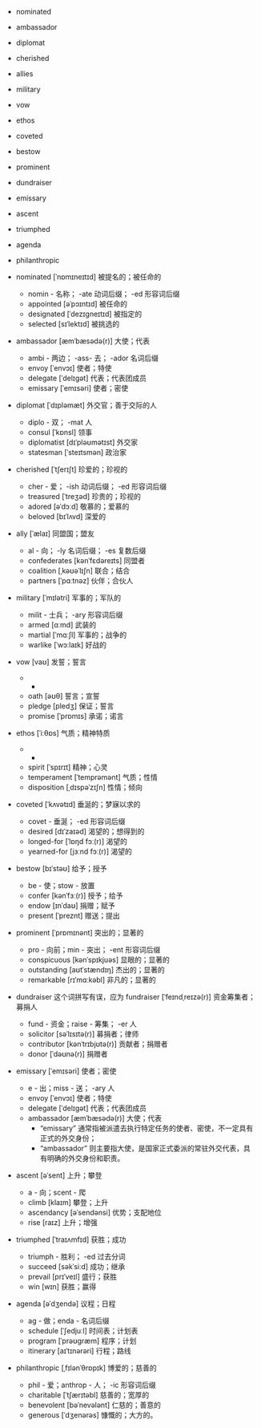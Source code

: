 
- nominated
- ambassador
- diplomat
- cherished
- allies
- military
- vow
- ethos
- coveted
- bestow
- prominent
- dundraiser
- emissary
- ascent
- triumphed
- agenda
- philanthropic




- nominated [ˈnɒmɪneɪtɪd] 被提名的；被任命的
    - nomin - 名称； -ate 动词后缀； -ed 形容词后缀
    - appointed [əˈpɔɪntɪd] 被任命的
    - designated [ˈdezɪɡneɪtɪd] 被指定的
    - selected [sɪˈlektɪd] 被挑选的
- ambassador [æmˈbæsədə(r)] 大使；代表
    - ambi - 两边； -ass- 去； -ador 名词后缀
    - envoy [ˈenvɔɪ] 使者；特使
    - delegate [ˈdelɪɡət] 代表；代表团成员
    - emissary [ˈemɪsəri] 使者；密使
- diplomat [ˈdɪpləmæt] 外交官；善于交际的人
    - diplo - 双； -mat 人
    - consul [ˈkɒnsl] 领事
    - diplomatist [dɪˈpləʊmətɪst] 外交家
    - statesman [ˈsteɪtsmən] 政治家
- cherished [ˈtʃerɪʃt] 珍爱的；珍视的
    - cher - 爱； -ish 动词后缀； -ed 形容词后缀
    - treasured [ˈtreʒəd] 珍贵的；珍视的
    - adored [əˈdɔːd] 敬慕的；爱慕的
    - beloved [bɪˈlʌvd] 深爱的
- ally [ˈælaɪ] 同盟国；盟友
    - al - 向； -ly 名词后缀； -es 复数后缀
    - confederates [kənˈfɛdəreɪts] 同盟者
    - coalition [ˌkəʊəˈlɪʃn] 联合；结合
    - partners [ˈpɑːtnəz] 伙伴；合伙人
- military [ˈmɪlətri] 军事的；军队的
    - milit - 士兵； -ary 形容词后缀
    - armed [ɑːmd] 武装的
    - martial [ˈmɑːʃl] 军事的；战争的
    - warlike [ˈwɔːlaɪk] 好战的
- vow [vaʊ] 发誓；誓言
    - -
    - oath [əʊθ] 誓言；宣誓
    - pledge [pledʒ] 保证；誓言
    - promise [ˈprɒmɪs] 承诺；诺言
- ethos [ˈiːθɒs] 气质；精神特质
    - -
    - spirit [ˈspɪrɪt] 精神；心灵
    - temperament [ˈtemprəmənt] 气质；性情
    - disposition [ˌdɪspəˈzɪʃn] 性情；倾向
- coveted [ˈkʌvətɪd] 垂涎的；梦寐以求的
    - covet - 垂涎； -ed 形容词后缀
    - desired [dɪˈzaɪəd] 渴望的；想得到的
    - longed-for [ˈlɒŋd fɔː(r)] 渴望的
    - yearned-for [jɜːnd fɔː(r)] 渴望的
- bestow [bɪˈstəʊ] 给予；授予
    - be - 使；stow - 放置
    - confer [kənˈfɜː(r)] 授予；给予
    - endow [ɪnˈdaʊ] 捐赠；赋予
    - present [ˈpreznt] 赠送；提出
- prominent [ˈprɒmɪnənt] 突出的；显著的
    - pro - 向前；min - 突出； -ent 形容词后缀
    - conspicuous [kənˈspɪkjuəs] 显眼的；显著的
    - outstanding [aʊtˈstændɪŋ] 杰出的；显著的
    - remarkable [rɪˈmɑːkəbl] 非凡的；显著的
- dundraiser 这个词拼写有误，应为 fundraiser [ˈfeɪndˌreɪzə(r)] 资金筹集者；募捐人
    - fund - 资金；raise - 筹集； -er 人
    - solicitor [səˈlɪsɪtə(r)] 募捐者；律师
    - contributor [kənˈtrɪbjʊtə(r)] 贡献者；捐赠者
    - donor [ˈdəʊnə(r)] 捐赠者
- emissary [ˈemɪsəri] 使者；密使
    - e - 出；miss - 送； -ary 人
    - envoy [ˈenvɔɪ] 使者；特使
    - delegate [ˈdelɪɡət] 代表；代表团成员
    - ambassador [æmˈbæsədə(r)] 大使；代表
        - “emissary” 通常指被派遣去执行特定任务的使者、密使，不一定具有正式的外交身份；
        - “ambassador” 则主要指大使，是国家正式委派的常驻外交代表，具有明确的外交身份和职责。
- ascent [əˈsent] 上升；攀登
    - a - 向；scent - 爬
    - climb [klaɪm] 攀登；上升
    - ascendancy [əˈsendənsi] 优势；支配地位
    - rise [raɪz] 上升；增强
- triumphed [ˈtraɪʌmfɪd] 获胜；成功
    - triumph - 胜利； -ed 过去分词
    - succeed [səkˈsiːd] 成功；继承
    - prevail [prɪˈveɪl] 盛行；获胜
    - win [wɪn] 获胜；赢得
- agenda [əˈdʒendə] 议程；日程
    - ag - 做；enda - 名词后缀
    - schedule [ˈʃedjuːl] 时间表；计划表
    - program [ˈprəʊɡræm] 程序；计划
    - itinerary [aɪˈtɪnərəri] 行程；路线
- philanthropic [ˌfɪlənˈθrɒpɪk] 博爱的；慈善的
    - phil - 爱；anthrop - 人； -ic 形容词后缀
    - charitable [ˈtʃærɪtəbl] 慈善的；宽厚的
    - benevolent [bəˈnevələnt] 仁慈的；善意的
    - generous [ˈdʒenərəs] 慷慨的；大方的。



